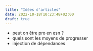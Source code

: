 ```yaml
---
title: "Idées d'articles"
date: 2022-10-18T10:23:48+02:00
draft: true
---
```


- peut on être pro en esn ?
- quels sont les moyens de progresser
- injection de dépendances
